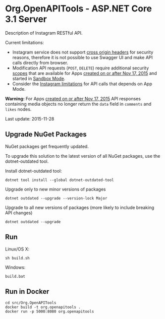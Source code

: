 # Org.OpenAPITools - ASP.NET Core 3.1 Server

Description of Instagram RESTful API.

Current limitations:
  * Instagram service does not support [cross origin headers](https://developer.mozilla.org/en-US/docs/Web/HTTP/Access_control_CORS)
  for security reasons, therefore it is not possible to use Swagger UI and make API calls directly from browser.
  * Modification API requests (`POST`, `DELETE`) require additional security [scopes](https://instagram.com/developer/authorization/)
  that are available for Apps [created on or after Nov 17, 2015](http://instagram.com/developer/review/) and
  started in [Sandbox Mode](http://instagram.com/developer/sandbox/).
  * Consider the [Instagram limitations](https://instagram.com/developer/limits/) for API calls that depends on App Mode.

**Warning:** For Apps [created on or after Nov 17, 2015](http://instagram.com/developer/changelog/) API responses
containing media objects no longer return the `data` field in `comments` and `likes` nodes.

Last update: 2015-11-28


## Upgrade NuGet Packages

NuGet packages get frequently updated.

To upgrade this solution to the latest version of all NuGet packages, use the dotnet-outdated tool.


Install dotnet-outdated tool:

```
dotnet tool install --global dotnet-outdated-tool
```

Upgrade only to new minor versions of packages

```
dotnet outdated --upgrade --version-lock Major
```

Upgrade to all new versions of packages (more likely to include breaking API changes)

```
dotnet outdated --upgrade
```


## Run

Linux/OS X:

```
sh build.sh
```

Windows:

```
build.bat
```
## Run in Docker

```
cd src/Org.OpenAPITools
docker build -t org.openapitools .
docker run -p 5000:8080 org.openapitools
```
